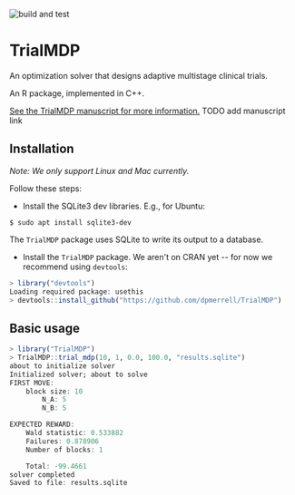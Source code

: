 <!-- badges -->
<!-- GitHub actions -->
![build and test](https://github.com/dpmerrell/blockRARopt/workflows/build_and_test/badge.svg)


# TrialMDP 

An optimization solver that designs adaptive multistage clinical trials.

An R package, implemented in C++.

[See the TrialMDP manuscript for more information.](https://docs.google.com/presentation/d/15oAJu6PEweWosXLDnaXX5xcuBJHCEPyHMZB1zDjJXd0/edit?usp=sharing)
TODO add manuscript link

## Installation
_Note: We only support Linux and Mac currently._

Follow these steps:

* Install the SQLite3 dev libraries. E.g., for Ubuntu:
```
$ sudo apt install sqlite3-dev
```
The `TrialMDP` package uses SQLite to write its output to a database.

* Install the `TrialMDP` package. We aren't on CRAN yet -- for now we recommend using `devtools`:
```R
> library("devtools")
Loading required package: usethis
> devtools::install_github("https://github.com/dpmerrell/TrialMDP")
```

## Basic usage
```R
> library("TrialMDP")
> TrialMDP::trial_mdp(10, 1, 0.0, 100.0, "results.sqlite")
about to initialize solver
Initialized solver; about to solve
FIRST MOVE:
	block size: 10
		N_A: 5
		N_B: 5

EXPECTED REWARD:
	Wald statistic: 0.533882
	Failures: 0.878906
	Number of blocks: 1

	Total: -99.4661
solver completed
Saved to file: results.sqlite
```

